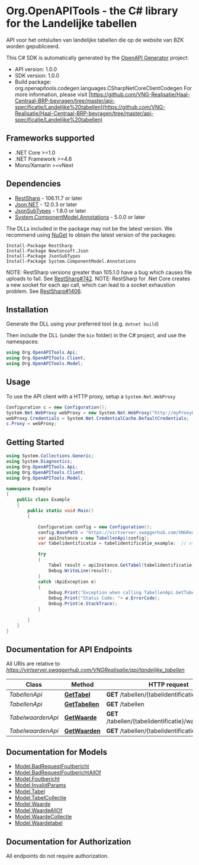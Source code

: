 # Org.OpenAPITools - the C# library for the Landelijke tabellen

API voor het ontsluiten van landelijke tabellen die op de website van BZK worden gepubliceerd.

This C# SDK is automatically generated by the [OpenAPI Generator](https://openapi-generator.tech) project:

- API version: 1.0.0
- SDK version: 1.0.0
- Build package: org.openapitools.codegen.languages.CSharpNetCoreClientCodegen
    For more information, please visit [https://github.com/VNG-Realisatie/Haal-Centraal-BRP-bevragen/tree/master/api-specificatie/Landelijke%20tabellen](https://github.com/VNG-Realisatie/Haal-Centraal-BRP-bevragen/tree/master/api-specificatie/Landelijke%20tabellen)

<a name="frameworks-supported"></a>
## Frameworks supported
- .NET Core >=1.0
- .NET Framework >=4.6
- Mono/Xamarin >=vNext

<a name="dependencies"></a>
## Dependencies

- [RestSharp](https://www.nuget.org/packages/RestSharp) - 106.11.7 or later
- [Json.NET](https://www.nuget.org/packages/Newtonsoft.Json/) - 12.0.3 or later
- [JsonSubTypes](https://www.nuget.org/packages/JsonSubTypes/) - 1.8.0 or later
- [System.ComponentModel.Annotations](https://www.nuget.org/packages/System.ComponentModel.Annotations) - 5.0.0 or later

The DLLs included in the package may not be the latest version. We recommend using [NuGet](https://docs.nuget.org/consume/installing-nuget) to obtain the latest version of the packages:
```
Install-Package RestSharp
Install-Package Newtonsoft.Json
Install-Package JsonSubTypes
Install-Package System.ComponentModel.Annotations
```

NOTE: RestSharp versions greater than 105.1.0 have a bug which causes file uploads to fail. See [RestSharp#742](https://github.com/restsharp/RestSharp/issues/742).
NOTE: RestSharp for .Net Core creates a new socket for each api call, which can lead to a socket exhaustion problem. See [RestSharp#1406](https://github.com/restsharp/RestSharp/issues/1406).

<a name="installation"></a>
## Installation
Generate the DLL using your preferred tool (e.g. `dotnet build`)

Then include the DLL (under the `bin` folder) in the C# project, and use the namespaces:
```csharp
using Org.OpenAPITools.Api;
using Org.OpenAPITools.Client;
using Org.OpenAPITools.Model;
```
<a name="usage"></a>
## Usage

To use the API client with a HTTP proxy, setup a `System.Net.WebProxy`
```csharp
Configuration c = new Configuration();
System.Net.WebProxy webProxy = new System.Net.WebProxy("http://myProxyUrl:80/");
webProxy.Credentials = System.Net.CredentialCache.DefaultCredentials;
c.Proxy = webProxy;
```

<a name="getting-started"></a>
## Getting Started

```csharp
using System.Collections.Generic;
using System.Diagnostics;
using Org.OpenAPITools.Api;
using Org.OpenAPITools.Client;
using Org.OpenAPITools.Model;

namespace Example
{
    public class Example
    {
        public static void Main()
        {

            Configuration config = new Configuration();
            config.BasePath = "https://virtserver.swaggerhub.com/VNGRealisatie/api/landelijke_tabellen";
            var apiInstance = new TabellenApi(config);
            var tabelidentificatie = tabelidentificatie_example;  // string | De identificatie van een landelijke tabel.

            try
            {
                Tabel result = apiInstance.GetTabel(tabelidentificatie);
                Debug.WriteLine(result);
            }
            catch (ApiException e)
            {
                Debug.Print("Exception when calling TabellenApi.GetTabel: " + e.Message );
                Debug.Print("Status Code: "+ e.ErrorCode);
                Debug.Print(e.StackTrace);
            }

        }
    }
}
```

<a name="documentation-for-api-endpoints"></a>
## Documentation for API Endpoints

All URIs are relative to *https://virtserver.swaggerhub.com/VNGRealisatie/api/landelijke_tabellen*

Class | Method | HTTP request | Description
------------ | ------------- | ------------- | -------------
*TabellenApi* | [**GetTabel**](docs/TabellenApi.md#gettabel) | **GET** /tabellen/{tabelidentificatie} | 
*TabellenApi* | [**GetTabellen**](docs/TabellenApi.md#gettabellen) | **GET** /tabellen | 
*TabelwaardenApi* | [**GetWaarde**](docs/TabelwaardenApi.md#getwaarde) | **GET** /tabellen/{tabelidentificatie}/waarden/{code} | 
*TabelwaardenApi* | [**GetWaarden**](docs/TabelwaardenApi.md#getwaarden) | **GET** /tabellen/{tabelidentificatie}/waarden | 


<a name="documentation-for-models"></a>
## Documentation for Models

 - [Model.BadRequestFoutbericht](docs/BadRequestFoutbericht.md)
 - [Model.BadRequestFoutberichtAllOf](docs/BadRequestFoutberichtAllOf.md)
 - [Model.Foutbericht](docs/Foutbericht.md)
 - [Model.InvalidParams](docs/InvalidParams.md)
 - [Model.Tabel](docs/Tabel.md)
 - [Model.TabelCollectie](docs/TabelCollectie.md)
 - [Model.Waarde](docs/Waarde.md)
 - [Model.WaardeAllOf](docs/WaardeAllOf.md)
 - [Model.WaardeCollectie](docs/WaardeCollectie.md)
 - [Model.Waardetabel](docs/Waardetabel.md)


<a name="documentation-for-authorization"></a>
## Documentation for Authorization

All endpoints do not require authorization.
